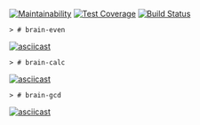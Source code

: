 [![Maintainability](https://api.codeclimate.com/v1/badges/d37a95bbac3ade96371f/maintainability)](https://codeclimate.com/github/zhd4nov/frontend-project-lvl1/maintainability)
[![Test Coverage](https://api.codeclimate.com/v1/badges/d37a95bbac3ade96371f/test_coverage)](https://codeclimate.com/github/zhd4nov/frontend-project-lvl1/test_coverage)
[![Build Status](https://travis-ci.org/zhd4nov/frontend-project-lvl1.svg?branch=master)](https://travis-ci.org/zhd4nov/frontend-project-lvl1)


```
> # brain-even
```
[![asciicast](https://asciinema.org/a/yIjb5Uf5UfznI1KHERQjtOp9t.svg)](https://asciinema.org/a/yIjb5Uf5UfznI1KHERQjtOp9t)


```
> # brain-calc
```
[![asciicast](https://asciinema.org/a/wOrYWB9YxlXIU0b272ZswzyMp.svg)](https://asciinema.org/a/wOrYWB9YxlXIU0b272ZswzyMp)


```
> # brain-gcd
```
[![asciicast](https://asciinema.org/a/JDAFw1HutPuHxQnJmJWA3LwCa.svg)](https://asciinema.org/a/JDAFw1HutPuHxQnJmJWA3LwCa)
